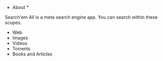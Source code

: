 * About *

Search'em All is a meta search engine app.
You can search within these scopes.
* Web
* Images
* Videos
* Torrents
* Books and Articles
